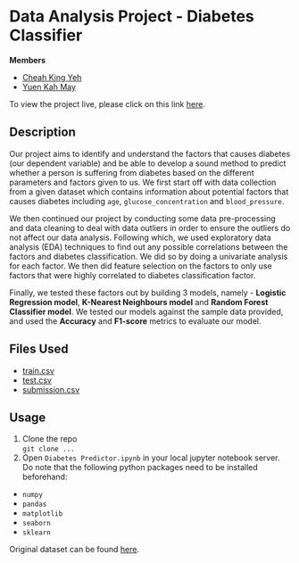 # Data Analysis Project - Diabetes Classifier

<b>Members</b>
- [Cheah King Yeh](https://www.linkedin.com/in/king-yeh-cheah/)
- [Yuen Kah May](https://www.linkedin.com/in/kah-may-yuen/)

To view the project live, please click on this link [here](https://share.streamlit.io/xbowery/diabetes-classifier/main/diabetes_predictor.py).

## Description
Our project aims to identify and understand the factors that causes diabetes (our dependent variable) and be able to develop a sound method to predict whether a person is suffering from diabetes based on the different parameters and factors given to us. We first start off with data collection from a given dataset which contains information about potential factors that causes diabetes including `age`, `glucose_concentration` and `blood_pressure`. 

We then continued our project by conducting some data pre-processing and data cleaning to deal with data outliers in order to ensure the outliers do not affect our data analysis. Following which, we used exploratory data analysis (EDA) techniques to find out any possible correlations between the factors and diabetes classification. We did so by doing a univariate analysis for each factor. We then did feature selection on the factors to only use factors that were highly correlated to diabetes classification factor. 

Finally, we tested these factors out by building 3 models, namely - **Logistic Regression model**, **K-Nearest Neighbours model** and **Random Forest Classifier model**. We tested our models against the sample data provided, and used the **Accuracy** and **F1-score** metrics to evaluate our model.

## Files Used
- [train.csv](https://github.com/xbowery/diabetes-predictor/blob/main/train.csv)
- [test.csv](https://github.com/xbowery/diabetes-predictor/blob/main/test.csv)
- [submission.csv](https://github.com/xbowery/diabetes-predictor/blob/main/submission.csv)

## Usage
1. Clone the repo <br>
`git clone ...` 
2. Open `Diabetes Predictor.ipynb` in your local jupyter notebook server. Do note that the following python packages need to be installed beforehand:
- `numpy`
- `pandas`
- `matplotlib`
- `seaborn`
- `sklearn`

Original dataset can be found [here](https://www.kaggle.com/c/diabetes-classification/data).
